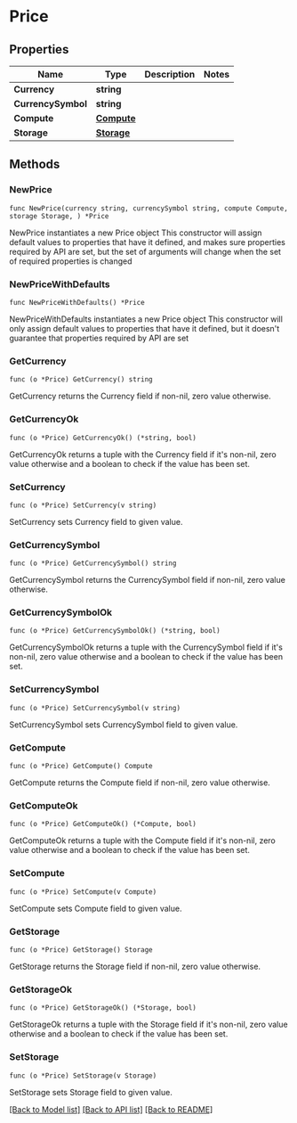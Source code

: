 # Price

## Properties

Name | Type | Description | Notes
------------ | ------------- | ------------- | -------------
**Currency** | **string** |  | 
**CurrencySymbol** | **string** |  | 
**Compute** | [**Compute**](Compute.md) |  | 
**Storage** | [**Storage**](Storage.md) |  | 

## Methods

### NewPrice

`func NewPrice(currency string, currencySymbol string, compute Compute, storage Storage, ) *Price`

NewPrice instantiates a new Price object
This constructor will assign default values to properties that have it defined,
and makes sure properties required by API are set, but the set of arguments
will change when the set of required properties is changed

### NewPriceWithDefaults

`func NewPriceWithDefaults() *Price`

NewPriceWithDefaults instantiates a new Price object
This constructor will only assign default values to properties that have it defined,
but it doesn't guarantee that properties required by API are set

### GetCurrency

`func (o *Price) GetCurrency() string`

GetCurrency returns the Currency field if non-nil, zero value otherwise.

### GetCurrencyOk

`func (o *Price) GetCurrencyOk() (*string, bool)`

GetCurrencyOk returns a tuple with the Currency field if it's non-nil, zero value otherwise
and a boolean to check if the value has been set.

### SetCurrency

`func (o *Price) SetCurrency(v string)`

SetCurrency sets Currency field to given value.


### GetCurrencySymbol

`func (o *Price) GetCurrencySymbol() string`

GetCurrencySymbol returns the CurrencySymbol field if non-nil, zero value otherwise.

### GetCurrencySymbolOk

`func (o *Price) GetCurrencySymbolOk() (*string, bool)`

GetCurrencySymbolOk returns a tuple with the CurrencySymbol field if it's non-nil, zero value otherwise
and a boolean to check if the value has been set.

### SetCurrencySymbol

`func (o *Price) SetCurrencySymbol(v string)`

SetCurrencySymbol sets CurrencySymbol field to given value.


### GetCompute

`func (o *Price) GetCompute() Compute`

GetCompute returns the Compute field if non-nil, zero value otherwise.

### GetComputeOk

`func (o *Price) GetComputeOk() (*Compute, bool)`

GetComputeOk returns a tuple with the Compute field if it's non-nil, zero value otherwise
and a boolean to check if the value has been set.

### SetCompute

`func (o *Price) SetCompute(v Compute)`

SetCompute sets Compute field to given value.


### GetStorage

`func (o *Price) GetStorage() Storage`

GetStorage returns the Storage field if non-nil, zero value otherwise.

### GetStorageOk

`func (o *Price) GetStorageOk() (*Storage, bool)`

GetStorageOk returns a tuple with the Storage field if it's non-nil, zero value otherwise
and a boolean to check if the value has been set.

### SetStorage

`func (o *Price) SetStorage(v Storage)`

SetStorage sets Storage field to given value.



[[Back to Model list]](../README.md#documentation-for-models) [[Back to API list]](../README.md#documentation-for-api-endpoints) [[Back to README]](../README.md)


